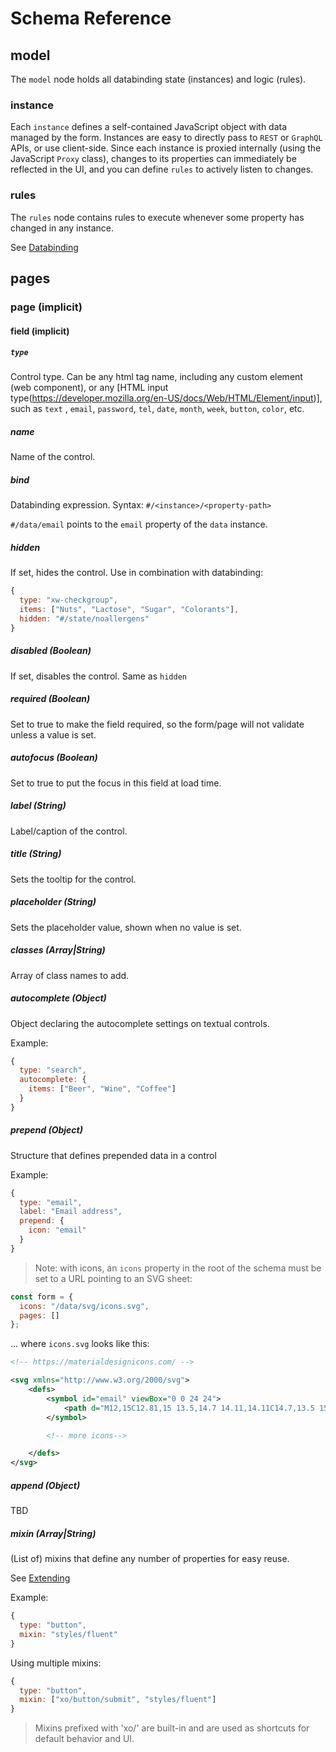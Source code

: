 # Schema Reference

## model

The `model` node holds all databinding state (instances) and logic (rules).

### instance
Each `instance` defines a self-contained JavaScript object with data managed by the form. 
Instances are easy to directly pass to `REST` or `GraphQL` APIs, or use client-side.
Since each instance is proxied internally (using the JavaScript `Proxy` class), changes to its properties can immediately be reflected in the UI, and you can define `rules` to actively listen to changes.

### rules
The `rules` node contains rules to execute whenever some property has changed in any instance.

See [Databinding](./databinding.md)

## pages

### page (implicit)

#### field (implicit)

##### `type`

Control type. Can be any html tag name, including any custom element (web component), or any [HTML input type(https://developer.mozilla.org/en-US/docs/Web/HTML/Element/input)], such as `text` , `email`, `password`, `tel`, `date`, `month`, `week`, `button`, `color`, etc.

##### name

Name of the control.

##### bind

Databinding expression. Syntax: `#/<instance>/<property-path>`

`#/data/email` points to the `email` property of the `data` instance.

##### hidden

If set, hides the control.
Use in combination with databinding:

```js
{
  type: "xw-checkgroup",
  items: ["Nuts", "Lactose", "Sugar", "Colorants"],
  hidden: "#/state/noallergens"
}
```

##### disabled (Boolean)

If set, disables the control.
Same as `hidden`

##### required (Boolean)

Set to true to make the field required, so the form/page will not validate unless a value is set.

##### autofocus (Boolean)

Set to true to put the focus in this field at load time.

##### label (String)

Label/caption of the control.

##### title (String)

Sets the tooltip for the control.

##### placeholder (String)

Sets the placeholder value, shown when no value is set.

##### classes (Array|String)

Array of class names to add.

##### autocomplete (Object)

Object declaring the autocomplete settings on textual controls.

Example:

```js
{
  type: "search",
  autocomplete: {
    items: ["Beer", "Wine", "Coffee"]
  }
}
```

##### prepend (Object)

Structure that defines prepended data in a control

Example:

```js
{
  type: "email",
  label: "Email address",
  prepend: {
    icon: "email"
  }
}
```

> Note: with icons, an `icons` property in the root of the schema must be set to a URL pointing to an SVG sheet:

```js
const form = {
  icons: "/data/svg/icons.svg",
  pages: []
};
```

... where `icons.svg` looks like this:

```xml
<!-- https://materialdesignicons.com/ -->

<svg xmlns="http://www.w3.org/2000/svg">
    <defs>
        <symbol id="email" viewBox="0 0 24 24">
            <path d="M12,15C12.81,15 13.5,14.7 14.11,14.11C14.7,13.5 15,12.81 15,12C15,11.19 14.7,10.5 14.11,9.89C13.5,9.3 12.81,9 12,9C11.19,9 10.5,9.3 9.89,9.89C9.3,10.5 9,11.19 9,12C9,12.81 9.3,13.5 9.89,14.11C10.5,14.7 11.19,15 12,15M12,2C14.75,2 17.1,3 19.05,4.95C21,6.9 22,9.25 22,12V13.45C22,14.45 21.65,15.3 21,16C20.3,16.67 19.5,17 18.5,17C17.3,17 16.31,16.5 15.56,15.5C14.56,16.5 13.38,17 12,17C10.63,17 9.45,16.5 8.46,15.54C7.5,14.55 7,13.38 7,12C7,10.63 7.5,9.45 8.46,8.46C9.45,7.5 10.63,7 12,7C13.38,7 14.55,7.5 15.54,8.46C16.5,9.45 17,10.63 17,12V13.45C17,13.86 17.16,14.22 17.46,14.53C17.76,14.84 18.11,15 18.5,15C18.92,15 19.27,14.84 19.57,14.53C19.87,14.22 20,13.86 20,13.45V12C20,9.81 19.23,7.93 17.65,6.35C16.07,4.77 14.19,4 12,4C9.81,4 7.93,4.77 6.35,6.35C4.77,7.93 4,9.81 4,12C4,14.19 4.77,16.07 6.35,17.65C7.93,19.23 9.81,20 12,20H17V22H12C9.25,22 6.9,21 4.95,19.05C3,17.1 2,14.75 2,12C2,9.25 3,6.9 4.95,4.95C6.9,3 9.25,2 12,2Z" />
        </symbol>

        <!-- more icons-->

    </defs>
</svg>
```

##### append (Object)
TBD

##### mixin (Array|String)
(List of) mixins that define any number of properties for easy reuse. 

See [Extending](./extending.md)

Example:

```js
{
  type: "button",
  mixin: "styles/fluent"
}
```

Using multiple mixins:

```js
{
  type: "button",
  mixin: ["xo/button/submit", "styles/fluent"]
}
```

> Mixins prefixed with 'xo/' are built-in and are used as shortcuts for default behavior and UI.

